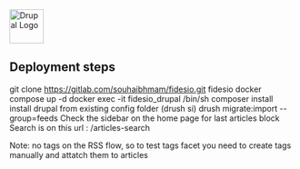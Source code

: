 <img alt="Drupal Logo" src="https://www.drupal.org/files/Wordmark_blue_RGB.png" height="60px">

## Deployment steps

git clone https://gitlab.com/souhaibhmam/fidesio.git fidesio
docker compose up -d
docker exec -it fidesio_drupal /bin/sh
composer install
install drupal from existing config folder (drush si)
drush migrate:import --group=feeds
Check the sidebar on the home page for last articles block
Search is on this url : /articles-search

Note: no tags on the RSS flow, so to test tags facet you need to create tags manually and attatch them to articles
